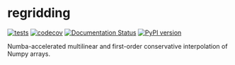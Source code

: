 # regridding

[![tests](https://github.com/sun-data/regridding/actions/workflows/tests.yml/badge.svg)](https://github.com/sun-data/regridding/actions/workflows/tests.yml)
[![codecov](https://codecov.io/gh/sun-data/regridding/graph/badge.svg?token=8W5I2EBDDX)](https://codecov.io/gh/sun-data/regridding)
[![Documentation Status](https://readthedocs.org/projects/regridding/badge/?version=latest)](https://regridding.readthedocs.io/en/latest/?badge=latest)
[![PyPI version](https://badge.fury.io/py/regridding.svg)](https://badge.fury.io/py/regridding)

Numba-accelerated multilinear and first-order conservative interpolation of Numpy arrays.
